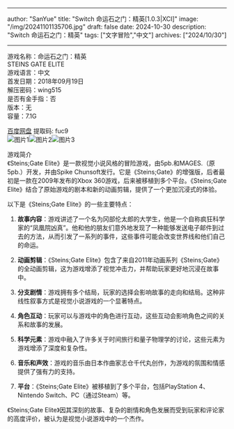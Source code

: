 
---
author: "SanYue"
title: "Switch 命运石之门：精英[1.0.3|XCI]"
image: "/img/20241101135706.jpg"
draft: false
date: 2024-10-30
description: "Switch 命运石之门：精英"
tags: ["文字冒险","中文"]
archives: ["2024/10/30"]

---

游戏名称：命运石之门：精英   
STEINS GATE ELITE    
游戏语言：中文  
首发日期：2018年09月19日  
解压密码：wing515  
是否有金手指：否  
版本：无   
容量：7.1G

[百度网盘](https://pan.baidu.com/s/1sjrzBn5w7b2Z4Gn35o3nCw) 提取码: fuc9  
![图片1](/img/2e57ee6f.jpg)![图片2](/img/b4517ce1.jpg)![图片3](/img/c76d89bb.jpg)  

游戏简介  
《Steins;Gate Elite》是一款视觉小说风格的冒险游戏，由5pb.和MAGES.（原5pb.）开发，并由Spike Chunsoft发行。它是《Steins;Gate》的增强版，后者最初是一款在2009年发布的Xbox 360游戏，后来被移植到多个平台。《Steins;Gate Elite》结合了原始游戏的剧本和新的动画剪辑，提供了一个更加沉浸式的体验。

以下是《Steins;Gate Elite》的一些主要特点：

1. **故事内容**：游戏讲述了一个名为冈部伦太郎的大学生，他是一个自称疯狂科学家的“凤凰院凶真”。他和他的朋友们意外地发现了一种能够发送电子邮件到过去的方法，从而引发了一系列的事件，这些事件可能会改变世界线和他们自己的命运。

2. **动画剪辑**：《Steins;Gate Elite》包含了来自2011年动画系列《Steins;Gate》的全动画剪辑，这为游戏增添了视觉冲击力，并帮助玩家更好地沉浸在故事中。

3. **分支剧情**：游戏拥有多个结局，玩家的选择会影响故事的走向和结局。这种非线性叙事方式是视觉小说游戏的一个显著特点。

4. **角色互动**：玩家可以与游戏中的角色进行互动，这些互动会影响角色之间的关系和故事的发展。

5. **科学元素**：游戏中融入了许多关于时间旅行和量子物理学的讨论，这些元素为游戏增添了深度和复杂性。

6. **音乐和声效**：游戏的音乐由日本作曲家志仓千代丸创作，为游戏的氛围和情感提供了强有力的支持。

7. **平台**：《Steins;Gate Elite》被移植到了多个平台，包括PlayStation 4、Nintendo Switch、PC（通过Steam）等。

《Steins;Gate Elite》因其深刻的故事、复杂的剧情和角色发展而受到玩家和评论家的高度评价，被认为是视觉小说游戏中的一个杰作。

